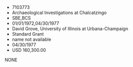 * 7103773
* Archaeological Investigations at Chalcatzingo
* SBE,BCS
* 01/01/1972,04/30/1977
* David Grove, University of Illinois at Urbana-Champaign
* Standard Grant
*   name not available
* 04/30/1977
* USD 160,300.00

NONE